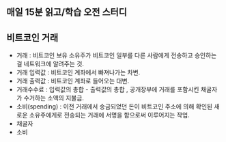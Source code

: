 ## 매일 15분 읽고/학습 오전 스터디

## 비트코인 거래
- 거래 : 비트코인 보유 소유주가 비트코인 일부를 다른 사람에게 전송하고 승인하는걸 네트워크에 알려주는 것.
- 거래 입력값 : 비트코인 계좌에서 빠져나가는 차변.
- 거래 출력값 : 비트코인 계좌로 들어오는 대변.
- 거래수수료 : 입력값의 총합 - 출력값의 총합 , 공개장부에 거래를 포함시킨 채굴자가 수거하는 소액의 지불금.
- 소비(spending) : 이전 거래에서 송금되었던 돈이 비트코인 주소에 의해 확인된 새로운 소유주에게로 전송되는 거래에 서명을 함으로써 이루어지는 작업.
- 채굴자
- 소비
